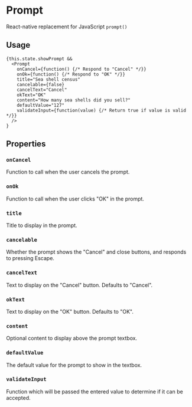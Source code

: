 # Prompt

React-native replacement for JavaScript `prompt()`

## Usage

```
{this.state.showPrompt &&
  <Prompt
    onCancel={function() {/* Respond to "Cancel" */}}
    onOk={function() {/* Respond to "OK" */}}
    title="Sea shell census"
    cancelable={false}
    cancelText="Cancel"
    okText="OK"
    content="How many sea shells did you sell?"
    defaultValue="127"
    validateInput={function(value) {/* Return true if value is valid */}}
  />
}
```

## Properties

### `onCancel`

Function to call when the user cancels the prompt.

### `onOk`

Function to call when the user clicks "OK" in the prompt.

### `title`

Title to display in the prompt.

### `cancelable`

Whether the prompt shows the "Cancel" and close buttons, and responds to pressing Escape.

### `cancelText`

Text to display on the "Cancel" button. Defaults to "Cancel".

### `okText`

Text to display on the "OK" button. Defaults to "OK".

### `content`

Optional content to display above the prompt textbox.

### `defaultValue`

The default value for the prompt to show in the textbox.

### `validateInput`

Function which will be passed the entered value to determine if it can be accepted.
